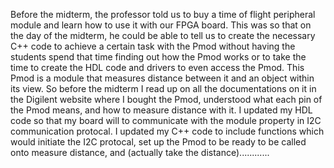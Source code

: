Before the midterm, the professor told us to buy a time of flight peripheral module and learn how to use it with our FPGA board. This was so that on the day of the midterm, he could be able to tell us to create the necessary C++ code to achieve a certain task with the Pmod without having the students spend that time finding out how the Pmod works or to take the time to create the HDL code and drivers to even access the Pmod. This Pmod is a module that measures distance between it and an object within its view. So before the midterm I read up on all the documentations on it in the Digilent website where I bought the Pmod, understood what each pin of the Pmod means, and how to measure distance with it. I updated my HDL code so that my board will to communicate with the module property in I2C communication protocal. I updated my C++ code to include functions which would initiate the I2C protocal, set up the Pmod to be ready to be called onto measure distance, and (actually take the distance)............
